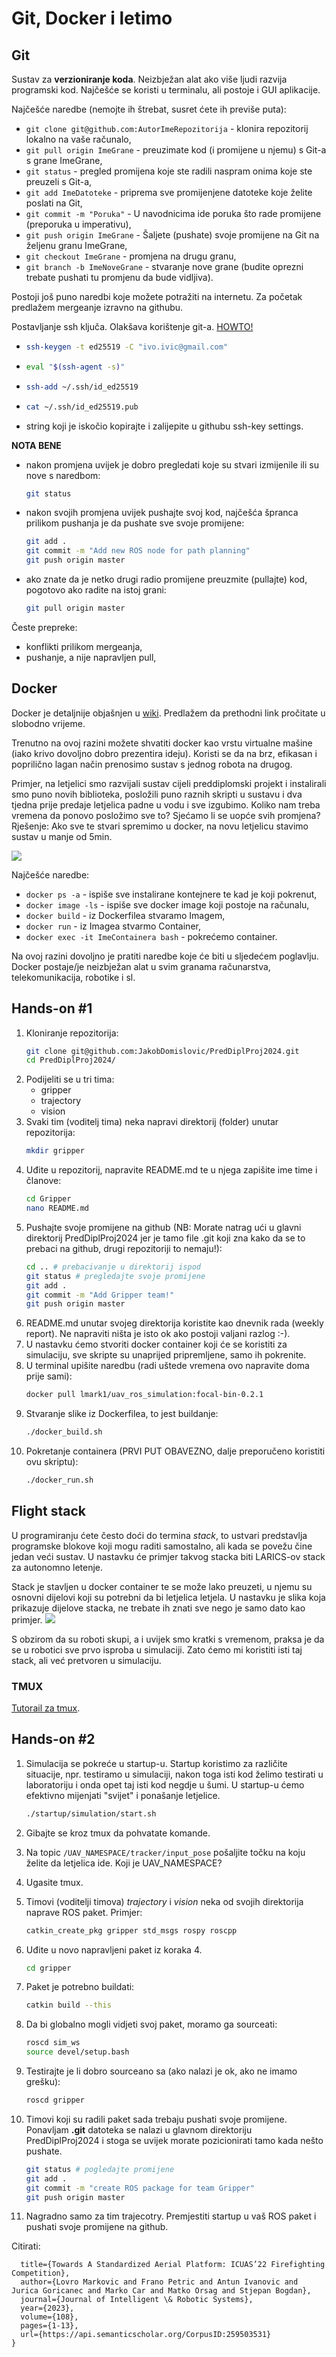 # Git, Docker i letimo

## Git

Sustav za **verzioniranje koda**. Neizbježan alat ako više ljudi razvija programski kod. Najčešće se koristi u terminalu, ali postoje i GUI aplikacije.

Najčešće naredbe (nemojte ih štrebat, susret ćete ih previše puta):
- `git clone git@github.com:AutorImeRepozitorija` - klonira repozitorij lokalno na vaše računalo,
- `git pull origin ImeGrane` - preuzimate kod (i promijene u njemu) s Git-a s grane ImeGrane,
- `git status` - pregled promijena koje ste radili naspram onima koje ste preuzeli s Git-a,
- `git add ImeDatoteke` - priprema sve promijenjene datoteke koje želite poslati na Git,
- `git commit -m "Poruka"` - U navodnicima ide poruka što rade promijene (preporuka u imperativu),
- `git push origin ImeGrane` - Šaljete (pushate) svoje promijene na Git na željenu granu ImeGrane,
- `git checkout ImeGrane` - promjena na drugu granu,
- `git branch -b ImeNoveGrane` - stvaranje nove grane (budite oprezni trebate pushati tu promjenu da bude vidljiva).

Postoji još puno naredbi koje možete potražiti na internetu. Za početak predlažem mergeanje izravno na githubu.

Postavljanje ssh ključa. Olakšava korištenje git-a. [HOWTO!](https://docs.github.com/en/authentication/connecting-to-github-with-ssh/generating-a-new-ssh-key-and-adding-it-to-the-ssh-agent)
- ```bash 
  ssh-keygen -t ed25519 -C "ivo.ivic@gmail.com"
  ```
- ```bash 
  eval "$(ssh-agent -s)"
  ```
- ```bash
  ssh-add ~/.ssh/id_ed25519
  ```
- ```bash
  cat ~/.ssh/id_ed25519.pub
  ```
- string koji je iskočio kopirajte i zalijepite u githubu ssh-key settings.

**NOTA BENE**
- nakon promjena uvijek je dobro pregledati koje su stvari izmijenile ili su nove s naredbom:
    
    ```bash
    git status
    ```
- nakon svojih promjena uvijek pushajte svoj kod, najčešća špranca prilikom pushanja je da pushate sve svoje promijene:
    
    ```bash
    git add .
    git commit -m "Add new ROS node for path planning"
    git push origin master
    ```
- ako znate da je netko drugi radio promijene preuzmite (pullajte) kod, pogotovo ako radite na istoj grani:

    ```bash
    git pull origin master
    ```

Česte prepreke:
- konflikti prilikom mergeanja,
- pushanje, a nije napravljen pull,

## Docker

Docker je detaljnije objašnjen u [wiki](https://github.com/larics/docker_files/wiki). Predlažem da prethodni link pročitate u slobodno vrijeme.

Trenutno na ovoj razini možete shvatiti docker kao vrstu virtualne mašine (iako krivo dovoljno dobro prezentira ideju). Koristi se da na brz, efikasan i poprilično lagan način prenosimo sustav s jednog robota na drugog. 

Primjer, na letjelici smo razvijali sustav cijeli preddiplomski projekt i instalirali smo puno novih biblioteka, posložili puno raznih skripti u sustavu i dva tjedna prije predaje letjelica padne u vodu i sve izgubimo. Koliko nam treba vremena da ponovo posložimo sve to? Sjećamo li se uopće svih promjena? Rješenje: Ako sve te stvari spremimo u docker, na novu letjelicu stavimo sustav u manje od 5min. 

![](./figure1.png)

Najčešće naredbe:
- `docker ps -a` - ispiše sve instalirane kontejnere te kad je koji pokrenut,
- `docker image -ls` - ispiše sve docker image koji postoje na računalu,
- `docker build` - iz Dockerfilea stvaramo Imagem,
- `docker run` - iz Imagea stvarmo Container,
- `docker exec -it ImeContainera bash` - pokrećemo container.

Na ovoj razini dovoljno je pratiti naredbe koje će biti u sljedećem poglavlju. Docker postaje/je neizbježan alat u svim granama računarstva, telekomunikacija, robotike i sl.

## Hands-on #1

1. Kloniranje repozitorija:
    ```bash
    git clone git@github.com:JakobDomislovic/PredDiplProj2024.git
    cd PredDiplProj2024/
    ```
2. Podijeliti se u tri tima:
    - gripper
    - trajectory
    - vision
3. Svaki tim (voditelj tima) neka napravi direktorij (folder) unutar repozitorija:
    ```bash
    mkdir gripper
    ```
4. Uđite u repozitorij, napravite README.md te u njega zapišite ime time i članove:
    ```bash
    cd Gripper
    nano README.md
    ```
5. Pushajte svoje promijene na github (NB: Morate natrag ući u glavni direktorij PredDiplProj2024 jer je tamo file .git koji zna kako da se to prebaci na github, drugi repozitoriji to nemaju!):
    ```bash
    cd .. # prebacivanje u direktorij ispod
    git status # pregledajte svoje promijene
    git add . 
    git commit -m "Add Gripper team!"
    git push origin master
    ```
6. README.md unutar svojeg direktorija koristite kao dnevnik rada (weekly report). Ne napraviti ništa je isto ok ako postoji valjani razlog :-). 
7. U nastavku ćemo stvoriti docker container koji će se koristiti za simulaciju, sve skripte su unaprijed pripremljene, samo ih pokrenite.
8. U terminal upišite naredbu (radi uštede vremena ovo napravite doma prije sami):
    ```bash
    docker pull lmark1/uav_ros_simulation:focal-bin-0.2.1
    ```
9. Stvaranje slike iz Dockerfilea, to jest buildanje:
    ```bash
    ./docker_build.sh
    ```
10. Pokretanje containera (PRVI PUT OBAVEZNO, dalje preporučeno koristiti ovu skriptu):
    ```bash
    ./docker_run.sh
    ```

## Flight stack
U programiranju ćete često doći do termina *stack*, to ustvari predstavlja programske blokove koji mogu raditi samostalno, ali kada se povežu čine jedan veći sustav. U nastavku će primjer takvog stacka biti LARICS-ov stack za autonomno letenje.

Stack je stavljen u docker container te se može lako preuzeti, u njemu su osnovni dijelovi koji su potrebni da bi letjelica letjela. U nastavku je slika koja prikazuje dijelove stacka, ne trebate ih znati sve nego je samo dato kao primjer.
![](./stack.png)

S obzirom da su roboti skupi, a i uvijek smo kratki s vremenom, praksa je da se u robotici sve prvo isproba u simulaciji. Zato ćemo mi koristiti isti taj stack, ali već pretvoren u simulaciju.

### TMUX
[Tutorail za tmux](https://github.com/larics/uav_ros_simulation/blob/main/HOWTO.md).

## Hands-on #2 
1. Simulacija se pokreće u startup-u. Startup koristimo za različite situacije, npr. testiramo u simulaciji, nakon toga isti kod želimo testirati u laboratoriju i onda opet taj isti kod negdje u šumi. U startup-u ćemo efektivno mijenjati "svijet" i ponašanje letjelice.

    ```bash
    ./startup/simulation/start.sh
    ```

2. Gibajte se kroz tmux da pohvatate komande.

3. Na topic `/UAV_NAMESPACE/tracker/input_pose` pošaljite točku na koju želite da letjelica ide. Koji je UAV_NAMESPACE?

3. Ugasite tmux.

4. Timovi (voditelji timova) *trajectory* i *vision* neka od svojih direktorija naprave ROS paket. Primjer:
    ```bash
    catkin_create_pkg gripper std_msgs rospy roscpp
    ```
5. Uđite u novo napravljeni paket iz koraka 4.
    ```bash
    cd gripper
    ```
6. Paket je potrebno buildati:
    ```bash
    catkin build --this
    ```
7. Da bi globalno mogli vidjeti svoj paket, moramo ga sourceati:
    ```bash
    roscd sim_ws
    source devel/setup.bash
    ```
8. Testirajte je li dobro sourceano sa (ako nalazi je ok, ako ne imamo grešku):
    ```bash
    roscd gripper
    ```
9. Timovi koji su radili paket sada trebaju pushati svoje promijene. Ponavljam **.git** datoteka se nalazi u glavnom direktoriju PredDiplProj2024 i stoga se uvijek morate pozicionirati tamo kada nešto pushate.
    ```bash
    git status # pogledajte promijene
    git add .
    git commit -m "create ROS package for team Gripper"
    git push origin master
    ```

10. Nagradno samo za tim trajecotry. Premjestiti startup u vaš ROS paket i pushati svoje promijene na github. 

Citirati:
```@article{Markovic2023TowardsAS,
  title={Towards A Standardized Aerial Platform: ICUAS’22 Firefighting Competition},
  author={Lovro Markovic and Frano Petric and Antun Ivanovic and Jurica Goricanec and Marko Car and Matko Orsag and Stjepan Bogdan},
  journal={Journal of Intelligent \& Robotic Systems},
  year={2023},
  volume={108},
  pages={1-13},
  url={https://api.semanticscholar.org/CorpusID:259503531}
}
```
